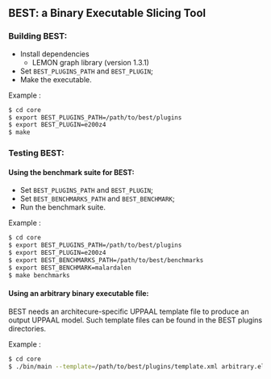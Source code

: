 ## **BEST**: a Binary Executable Slicing Tool

### Building BEST:

* Install dependencies
  * LEMON graph library (version 1.3.1)
* Set `BEST_PLUGINS_PATH` and `BEST_PLUGIN`;
* Make the executable.

Example :

```bash
$ cd core
$ export BEST_PLUGINS_PATH=/path/to/best/plugins
$ export BEST_PLUGIN=e200z4
$ make
```

### Testing BEST:

#### Using the benchmark suite for BEST:

* Set `BEST_PLUGINS_PATH` and `BEST_PLUGIN`;
* Set `BEST_BENCHMARKS_PATH` and `BEST_BENCHMARK`;
* Run the benchmark suite.
 
Example :

```bash
$ cd core
$ export BEST_PLUGINS_PATH=/path/to/best/plugins
$ export BEST_PLUGIN=e200z4
$ export BEST_BENCHMARKS_PATH=/path/to/best/benchmarks
$ export BEST_BENCHMARK=malardalen
$ make benchmarks
```

#### Using an arbitrary binary executable file:

BEST needs an architecure-specific UPPAAL template file to produce an output
UPPAAL model. Such template files can be found in the BEST plugins directories.

Example :

```bash
$ cd core
$ ./bin/main --template=/path/to/best/plugins/template.xml arbitrary.elf
```
